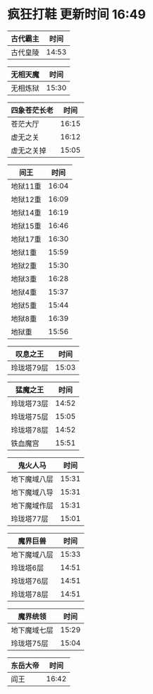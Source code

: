 # 疯狂打鞋 更新时间 16:49

| 古代霸主   | 时间    |
|--------|-------|
| 古代皇陵 | 14:53 |

| 无相天魔   | 时间    |
|--------|-------|
| 无相炼狱 | 15:30 |

| 四象苍茫长老   | 时间    |
|--------|-------|
| 苍茫大厅 | 16:15 |
| 虚无之关 | 16:12 |
| 虚无之关掉 | 15:05 |

| 间王   | 时间    |
|--------|-------|
| 地狱11重 | 16:04 |
| 地狱12重 | 16:09 |
| 地狱14重 | 16:19 |
| 地狱15重 | 16:46 |
| 地狱17重 | 16:30 |
| 地狱1重 | 15:59 |
| 地狱2重 | 15:30 |
| 地狱3重 | 16:28 |
| 地狱4重 | 15:37 |
| 地狱5重 | 15:44 |
| 地狱8重 | 16:39 |
| 地狱重 | 15:56 |

| 叹息之王   | 时间    |
|--------|-------|
| 玲珑塔79层 | 15:03 |

| 猛魔之王   | 时间    |
|--------|-------|
| 玲珑塔73层 | 14:52 |
| 玲珑塔75层 | 15:05 |
| 玲珑塔78层 | 14:52 |
| 铁血魔宫 | 15:51 |

| 鬼火人马   | 时间    |
|--------|-------|
| 地下魔域八层 | 15:31 |
| 地下魔域八导 | 15:31 |
| 地下魔域作层 | 15:31 |
| 玲珑塔77层 | 15:01 |

| 魔界巨兽   | 时间    |
|--------|-------|
| 地下魔域八层 | 15:33 |
| 玲珑塔6层 | 14:51 |
| 玲珑塔76层 | 14:51 |
| 玲珑塔78层 | 14:51 |

| 魔界统领   | 时间    |
|--------|-------|
| 地下魔域七层 | 15:29 |
| 玲珑塔75层 | 15:04 |

| 东岳大帝   | 时间    |
|--------|-------|
| 阎王 | 16:42 |